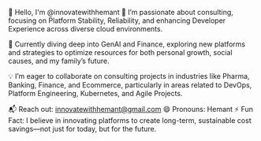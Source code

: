 👋 Hello, I'm @innovatewithhemant
🚀 I’m passionate about consulting, focusing on Platform Stability, Reliability, and enhancing Developer Experience across diverse cloud environments.

🌱 Currently diving deep into GenAI and Finance, exploring new platforms and strategies to optimize resources for both personal growth, social causes, and my family’s future.

💡 I’m eager to collaborate on consulting projects in industries like Pharma, Banking, Finance, and Ecommerce, particularly in areas related to DevOps, Platform Engineering, Kubernetes, and Agile Projects.

📬 Reach out: innovatewithhemant@gmail.com
😄 Pronouns: Hemant
⚡ Fun Fact: I believe in innovating platforms to create long-term, sustainable cost savings—not just for today, but for the future.

<!---
innovatewithhemant/innovatewithhemant is a ✨ special ✨ repository because its `README.md` (this file) appears on your GitHub profile.
You can click the Preview link to take a look at your changes.
--->
